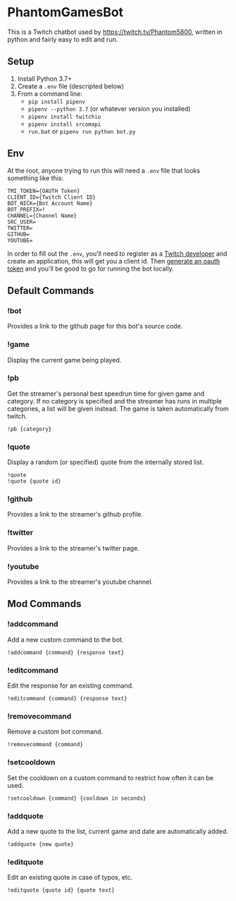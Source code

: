 # PhantomGamesBot
This is a Twitch chatbot used by https://twitch.tv/Phantom5800, written in python and fairly easy to edit and run.

## Setup

1. Install Python 3.7+
2. Create a `.env` file (descripted below)
3. From a command line:
    * `pip install pipenv`
    * `pipenv --python 3.7` (or whatever version you installed)
    * `pipenv install twitchio`
    * `pipenv install srcomapi`
    * `run.bat` or `pipenv run python bot.py`

## Env
At the root, anyone trying to run this will need a `.env` file that looks something like this:

```
TMI_TOKEN={OAUTH Token}
CLIENT_ID={Twitch Client ID}
BOT_NICK={Bot Account Name}
BOT_PREFIX=!
CHANNEL={Channel Name}
SRC_USER=
TWITTER=
GITHUB=
YOUTUBE=
```

In order to fill out the `.env`, you'll need to register as a [Twitch developer](https://dev.twitch.tv/console/apps/create) and create an application, this will get you a client id. Then [generate an oauth token](https://twitchapps.com/tmi/) and you'll be good to go for running the bot locally.

## Default Commands

### !bot
Provides a link to the github page for this bot's source code.

### !game
Display the current game being played.

### !pb
Get the streamer's personal best speedrun time for given game and category. If no category is specified and the streamer has runs in multiple categories, a list will be given instead. The game is taken automatically from twitch.

```
!pb {category}
```

### !quote
Display a random (or specified) quote from the internally stored list.

```
!quote
!quote {quote id}
```

### !github
Provides a link to the streamer's github profile.

### !twitter
Provides a link to the streamer's twitter page.

### !youtube
Provides a link to the streamer's youtube channel.

## Mod Commands

### !addcommand
Add a new custom command to the bot.

```
!addcommand {command} {response text}
```

### !editcommand
Edit the response for an existing command.

```
!editcommand {command} {response text}
```

### !removecommand
Remove a custom bot command.

```
!removecommand {command}
```

### !setcooldown
Set the cooldown on a custom command to restrict how often it can be used.

```
!setcooldown {command} {cooldown in seconds}
```

### !addquote
Add a new quote to the list, current game and date are automatically added.

```
!addquote {new quote}
```

### !editquote
Edit an existing quote in case of typos, etc.

```
!editquote {quote id} {quote text}
```
